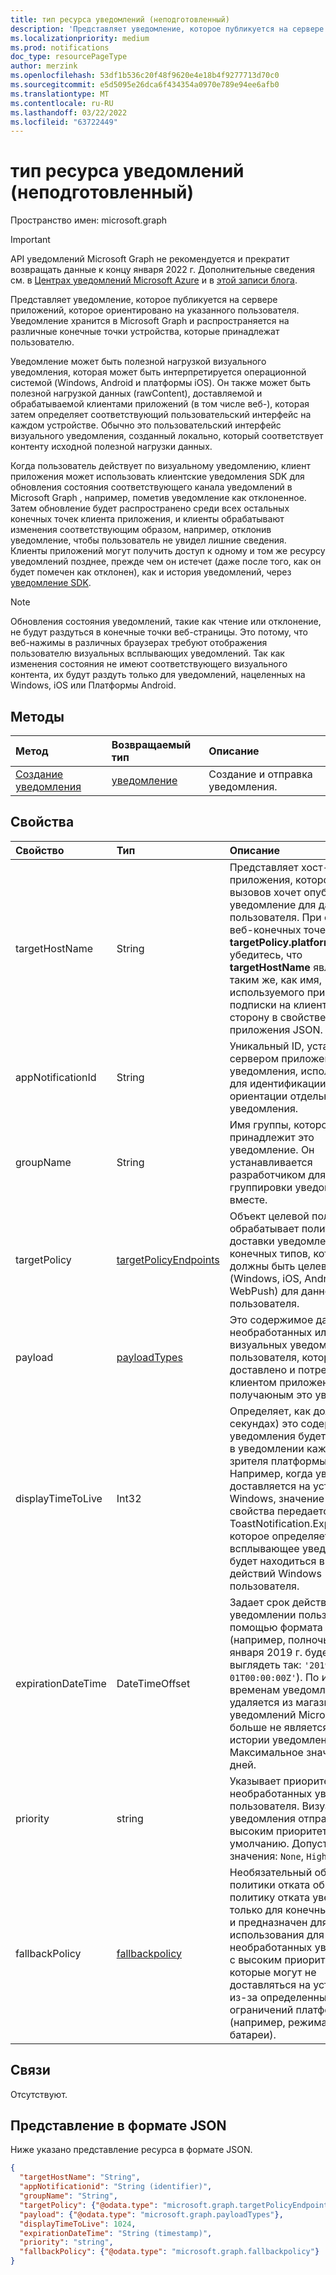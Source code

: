```yaml
---
title: тип ресурса уведомлений (неподготовленный)
description: 'Представляет уведомление, которое публикуется на сервере приложений, которое ориентировано на указанного пользователя. Уведомление хранится в Microsoft Graph и распространяется на различные конечные точки устройства, которые принадлежат пользователю. '
ms.localizationpriority: medium
ms.prod: notifications
doc_type: resourcePageType
author: merzink
ms.openlocfilehash: 53df1b536c20f48f9620e4e18b4f9277713d70c0
ms.sourcegitcommit: e5d5095e26dca6f434354a0970e789e94ee6afb0
ms.translationtype: MT
ms.contentlocale: ru-RU
ms.lasthandoff: 03/22/2022
ms.locfileid: "63722449"
---
```

# <a name="notification-resource-type-deprecated"></a>тип ресурса уведомлений (неподготовленный)

Пространство имен: microsoft.graph

> [!IMPORTANT]
> API уведомлений Microsoft Graph не рекомендуется и прекратит возвращать данные к концу января 2022 г. Дополнительные сведения см. в [Центрах уведомлений Microsoft Azure](/azure/notification-hubs) и в [этой записи блога](https://devblogs.microsoft.com/microsoft365dev/retiring-microsoft-graph-notifications/).

Представляет уведомление, которое публикуется на сервере приложений, которое ориентировано на указанного пользователя. Уведомление хранится в Microsoft Graph и распространяется на различные конечные точки устройства, которые принадлежат пользователю. 

Уведомление может быть полезной нагрузкой визуального уведомления, которая может быть интерпретируется операционной системой (Windows, Android и платформы iOS). Он также может быть полезной нагрузкой данных (rawContent), доставляемой и обрабатываемой клиентами приложений (в том числе веб-), которая затем определяет соответствующий пользовательский интерфейс на каждом устройстве.  Обычно это пользовательский интерфейс визуального уведомления, созданный локально, который соответствует контенту исходной полезной нагрузки данных. 

Когда пользователь действует по визуальному уведомлению, клиент приложения может использовать клиентские уведомления SDK для обновления состояния соответствующего канала уведомлений в Microsoft Graph , например, пометив уведомление как отклоненное. Затем обновление будет распространено среди всех остальных конечных точек клиента приложения, и клиенты обрабатывают изменения соответствующим образом, например, отклонив уведомление, чтобы пользователь не увидел лишние сведения. Клиенты приложений могут получить доступ к одному и том же ресурсу уведомлений позднее, прежде чем он истечет (даже после того, как он будет помечен как отклонен), как и история уведомлений, через [уведомление SDK](https://aka.ms/GNSDK). 

> [!NOTE]
> Обновления состояния уведомлений, такие как чтение или отклонение, не будут раздуться в конечные точки веб-страницы. Это потому, что веб-нажимы в различных браузерах требуют отображения пользователю визуальных всплывающих уведомлений. Так как изменения состояния не имеют соответствующего визуального контента, их будут раздуть только для уведомлений, нацеленных на Windows, iOS или Платформы Android.

## <a name="methods"></a>Методы

| Метод                                                   | Возвращаемый тип                                 | Описание                     |
| :------------------------------------------------------- | :------------------------------------------ | :------------------------------ |
| [Создание уведомления](../api/user-post-notifications.md) | [уведомление](projectrome-notification.md) | Создание и отправка уведомления. |

## <a name="properties"></a>Свойства

| Свойство           | Тип                                              | Описание                                                                                                                                                                                                                                                                                                                                               |
| :----------------- | :------------------------------------------------ | :-------------------------------------------------------------------------------------------------------------------------------------------------------------------------------------------------------------------------------------------------------------------------------------------------------------------------------------------------------- |
| targetHostName     | String                                            | Представляет хост-имя приложения, которому служба вызовов хочет опубликовать уведомление для данного пользователя. При ориентации веб-конечных точек (см. **targetPolicy.platformTypes**), убедитесь, что **targetHostName** является таким же, как имя, используемого при создании подписки на клиентскую сторону в свойстве приложения JSON.                   |
| appNotificationId  | String                                            | Уникальный ID, установленный сервером приложения для уведомления, используемого для идентификации и ориентации отдельного уведомления.                                                                                                                                                                                                                                     |
| groupName          | String                                            | Имя группы, которой принадлежит это уведомление. Он устанавливается разработчиком для целей группировки уведомлений вместе.                                                                                                                                                                                                                   |
| targetPolicy       | [targetPolicyEndpoints](targetpolicyendpoints.md) | Объект целевой политики обрабатывает политику доставки уведомлений для конечных типов, которые должны быть целевыми (Windows, iOS, Android и WebPush) для данного пользователя.                                                                                                                                                                                              |
| payload            | [payloadTypes](payloadtypes.md)                   | Это содержимое данных необработанных или визуальных уведомлений пользователя, которое будет доставлено и потребляется клиентом приложения, получаюным это уведомление.                                                                                                                                                                                                       |
| displayTimeToLive  | Int32                                             | Определяет, как долго (в секундах) это содержимое уведомления будет находиться в уведомлении каждого зрителя платформы. Например, когда уведомление доставляется на устройство Windows, значение этого свойства передается в ToastNotification.ExpirationTime, которое определяет, как долго всплывающее уведомление будет находиться в центре действий Windows пользователя.  |
| expirationDateTime | DateTimeOffset                                    | Задает срок действия UTC в уведомлении пользователя с помощью формата ISO 8601 (например, полночь UTC 1 января 2019 г. будет выглядеть так: `'2019-01-01T00:00:00Z'`). По иным временам уведомление удаляется из магазина каналов уведомлений Microsoft Graph и больше не является частью истории уведомлений. Максимальное значение — 30 дней. |
| priority           | string                                            | Указывает приоритет необработанных уведомлений пользователя. Визуальные уведомления отправляются с высоким приоритетом по умолчанию. Допустимые значения: `None`, `High` и `Low`.                                                                                                                                                                                                |
| fallbackPolicy     | [fallbackpolicy](fallbackpolicy.md)               | Необязательный объект политики отката обрабатывает политику отката уведомлений только для конечных точек iOS и предназначен для использования для необработанных уведомлений с высоким приоритетом, которые могут не доставляться на устройства из-за определенных ограничений платформы (например, режима экономии батареи).                                                                                        |

## <a name="relationships"></a>Связи

Отсутствуют.

## <a name="json-representation"></a>Представление в формате JSON

Ниже указано представление ресурса в формате JSON.

<!-- {
  "blockType": "resource",
  "optionalProperties": [

  ],
  "@odata.type": "microsoft.graph.notification",
  "keyProperty": "id"
}-->

```json
{
  "targetHostName": "String",
  "appNotificationid": "String (identifier)",
  "groupName": "String", 
  "targetPolicy": {"@odata.type": "microsoft.graph.targetPolicyEndpoints"},
  "payload": {"@odata.type": "microsoft.graph.payloadTypes"},
  "displayTimeToLive": 1024,
  "expirationDateTime": "String (timestamp)",
  "priority": "string",
  "fallbackPolicy": {"@odata.type": "microsoft.graph.fallbackpolicy"} 
}
```

<!-- uuid: 16cd6b66-4b1a-43a1-adaf-3a886856ed98
2019-02-04 14:57:30 UTC -->

<!-- {
  "type": "#page.annotation",
  "description": "notification resource",
  "keywords": "",
  "section": "documentation",
  "tocPath": ""
}-->
